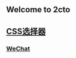 ## Welcome to 2cto

## [CSS选择器](./CSS选择器.md)




### [WeChat](http://gfs11.gomein.net.cn/T1oJCsBjAv1RCvBVdK.jpg)
